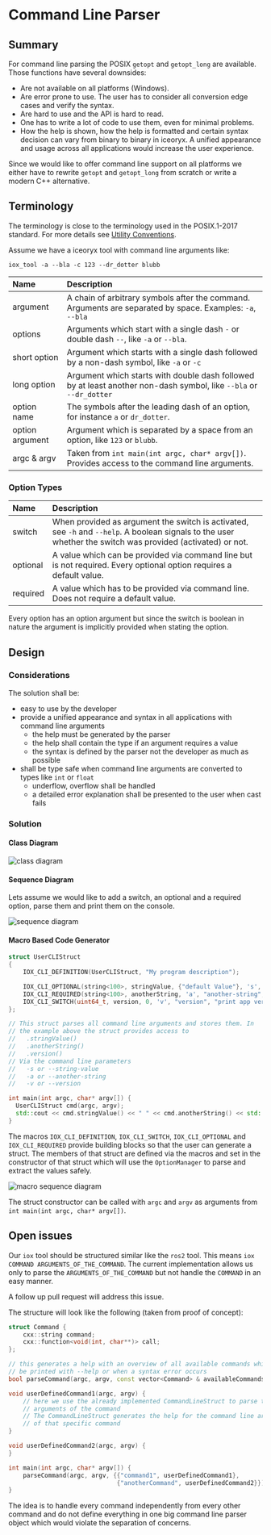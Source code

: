 # Command Line Parser

## Summary

For command line parsing the POSIX `getopt` and `getopt_long` are available.
Those functions have several downsides:

 * Are not available on all platforms (Windows).
 * Are error prone to use. The user has to consider all conversion edge cases
    and verify the syntax.
 * Are hard to use and the API is hard to read.
 * One has to write a lot of code to use them, even for minimal problems.
 * How the help is shown, how the help is formatted and certain syntax decision
    can vary from binary to binary in iceoryx. A unified appearance and usage
    across all applications would increase the user experience.

Since we would like to offer command line support on all platforms we either
have to rewrite `getopt` and `getopt_long` from scratch or write a modern C++
alternative.

## Terminology

The terminology is close to the terminology used in the POSIX.1-2017 standard.
For more details see
[Utility Conventions](https://pubs.opengroup.org/onlinepubs/9699919799/basedefs/V1_chap12.html).

Assume we have a iceoryx tool with command line arguments like:
```
iox_tool -a --bla -c 123 --dr_dotter blubb
```

| Name              | Description                                              |
| :---------------- | :------------------------------------------------------- |
| argument          | A chain of arbitrary symbols after the command. Arguments are separated by space. Examples: `-a`, `--bla` |
| options           | Arguments which start with a single dash `-` or double dash `--`, like `-a` or `--bla`. |
| short option      | Argument which starts with a single dash followed by a non-dash symbol, like `-a` or `-c` |
| long option       | Argument which starts with double dash followed by at least another non-dash symbol, like `--bla` or `--dr_dotter` |
| option name       | The symbols after the leading dash of an option, for instance `a` or `dr_dotter`. |
| option argument   | Argument which is separated by a space from an option, like `123` or `blubb`. |
| argc & argv       | Taken from `int main(int argc, char* argv[])`. Provides access to the command line arguments. |

### Option Types

| Name              | Description                                              |
| :---------------- | :------------------------------------------------------- |
| switch            | When provided as argument the switch is activated, see `-h` and `--help`. A boolean signals to the user whether the switch was provided (activated) or not. |
| optional          | A value which can be provided via command line but is not required. Every optional option requires a default value. |
| required          | A value which has to be provided via command line. Does not require a default value. |

Every option has an option argument but since the switch is boolean in nature
the argument is implicitly provided when stating the option.

## Design

### Considerations

The solution shall be:

 * easy to use by the developer
 * provide a unified appearance and syntax in all applications with command line arguments
    * the help must be generated by the parser
    * the help shall contain the type if an argument requires a value
    * the syntax is defined by the parser not the developer as much as possible
 * shall be type safe when command line arguments are converted to types like `int` or `float`
    * underflow, overflow shall be handled
    * a detailed error explanation shall be presented to the user when cast fails

### Solution

#### Class Diagram

![class diagram](../website/images/command_line_parser_class_overview.svg)

#### Sequence Diagram

Lets assume we would like to add a switch, an optional and a required option, parse
them and print them on the console.

![sequence diagram](../website/images/command_line_parser_usage.svg)

#### Macro Based Code Generator

```cpp
struct UserCLIStruct
{
    IOX_CLI_DEFINITION(UserCLIStruct, "My program description");

    IOX_CLI_OPTIONAL(string<100>, stringValue, {"default Value"}, 's', "string-value", "some description");
    IOX_CLI_REQUIRED(string<100>, anotherString, 'a', "another-string", "some description");
    IOX_CLI_SWITCH(uint64_t, version, 0, 'v', "version", "print app version");
};

// This struct parses all command line arguments and stores them. In
// the example above the struct provides access to
//   .stringValue()
//   .anotherString()
//   .version()
// Via the command line parameters
//   -s or --string-value
//   -a or --another-string
//   -v or --version

int main(int argc, char* argv[]) {
  UserCLIStruct cmd(argc, argv);
  std::cout << cmd.stringValue() << " " << cmd.anotherString() << std::endl;
}
```

The macros `IOX_CLI_DEFINITION`, `IOX_CLI_SWITCH`, `IOX_CLI_OPTIONAL` and `IOX_CLI_REQUIRED`
provide building blocks so that the user can generate a struct. The members of that
struct are defined via the macros and set in the constructor of that struct which
will use the `OptionManager` to parse and extract the
values safely.

![macro sequence diagram](../website/images/command_line_parser_macro_usage.svg)

The struct constructor can be called with `argc` and `argv` as arguments from 
`int main(int argc, char* argv[])`.


## Open issues

Our `iox` tool should be structured similar like the `ros2` tool. This
means `iox COMMAND ARGUMENTS_OF_THE_COMMAND`. The current implementation allows us
only to parse the `ARGUMENTS_OF_THE_COMMAND` but not handle the `COMMAND` in an easy manner.

A follow up pull request will address this issue.

The structure will look like the following (taken from proof of concept):
```cpp
struct Command {
    cxx::string command;
    cxx::function<void(int, char**)> call;
};

// this generates a help with an overview of all available commands which can
// be printed with --help or when a syntax error occurs
bool parseCommand(argc, argv, const vector<Command> & availableCommands);

void userDefinedCommand1(argc, argv) {
    // here we use the already implemented CommandLineStruct to parse the
    // arguments of the command
    // The CommandLineStruct generates the help for the command line arguments
    // of that specific command
}

void userDefinedCommand2(argc, argv) {
}

int main(int argc, char* argv[]) {
    parseCommand(argc, argv, {{"command1", userDefinedCommand1},
                              {"anotherCommand", userDefinedCommand2}});
}
```

The idea is to handle every command independently from every other command and
do not define everything in one big command line parser object which would
violate the separation of concerns.
